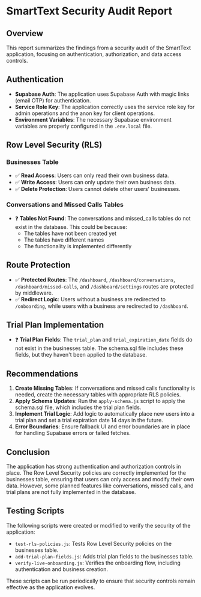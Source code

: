 # SmartText Security Audit Report

## Overview

This report summarizes the findings from a security audit of the SmartText application, focusing on authentication, authorization, and data access controls.

## Authentication

- **Supabase Auth**: The application uses Supabase Auth with magic links (email OTP) for authentication.
- **Service Role Key**: The application correctly uses the service role key for admin operations and the anon key for client operations.
- **Environment Variables**: The necessary Supabase environment variables are properly configured in the `.env.local` file.

## Row Level Security (RLS)

### Businesses Table

- ✅ **Read Access**: Users can only read their own business data.
- ✅ **Write Access**: Users can only update their own business data.
- ✅ **Delete Protection**: Users cannot delete other users' businesses.

### Conversations and Missed Calls Tables

- ❓ **Tables Not Found**: The conversations and missed_calls tables do not exist in the database. This could be because:
  - The tables have not been created yet
  - The tables have different names
  - The functionality is implemented differently

## Route Protection

- ✅ **Protected Routes**: The `/dashboard`, `/dashboard/conversations`, `/dashboard/missed-calls`, and `/dashboard/settings` routes are protected by middleware.
- ✅ **Redirect Logic**: Users without a business are redirected to `/onboarding`, while users with a business are redirected to `/dashboard`.

## Trial Plan Implementation

- ❓ **Trial Plan Fields**: The `trial_plan` and `trial_expiration_date` fields do not exist in the businesses table. The schema.sql file includes these fields, but they haven't been applied to the database.

## Recommendations

1. **Create Missing Tables**: If conversations and missed calls functionality is needed, create the necessary tables with appropriate RLS policies.
2. **Apply Schema Updates**: Run the `apply-schema.js` script to apply the schema.sql file, which includes the trial plan fields.
3. **Implement Trial Logic**: Add logic to automatically place new users into a trial plan and set a trial expiration date 14 days in the future.
4. **Error Boundaries**: Ensure fallback UI and error boundaries are in place for handling Supabase errors or failed fetches.

## Conclusion

The application has strong authentication and authorization controls in place. The Row Level Security policies are correctly implemented for the businesses table, ensuring that users can only access and modify their own data. However, some planned features like conversations, missed calls, and trial plans are not fully implemented in the database.

## Testing Scripts

The following scripts were created or modified to verify the security of the application:

- `test-rls-policies.js`: Tests Row Level Security policies on the businesses table.
- `add-trial-plan-fields.js`: Adds trial plan fields to the businesses table.
- `verify-live-onboarding.js`: Verifies the onboarding flow, including authentication and business creation.

These scripts can be run periodically to ensure that security controls remain effective as the application evolves.
